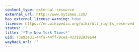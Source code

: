 ```yaml
---
content_type: external-resource
external_url: http://www.nytimes.com/
has_external_license_warning: true
license: https://en.wikipedia.org/wiki/All_rights_reserved
status: ''
title: '*The New York Times*'
uid: 73e93e31-44fa-44ff-9cea-433192039a44
wayback_url: ''
---
```

